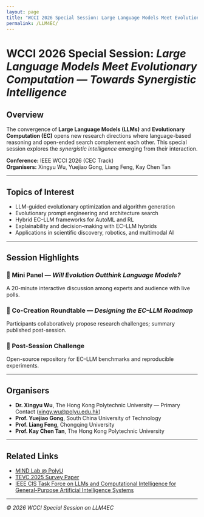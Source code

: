 ```yaml
---
layout: page
title: "WCCI 2026 Special Session: Large Language Models Meet Evolutionary Computation"
permalink: /LLM4EC/
---
```


# WCCI 2026 Special Session: *Large Language Models Meet Evolutionary Computation — Towards Synergistic Intelligence*

## Overview

The convergence of **Large Language Models (LLMs)** and **Evolutionary Computation (EC)** opens new research directions where language-based reasoning and open-ended search complement each other.
This special session explores the *synergistic intelligence* emerging from their interaction.

**Conference:** IEEE WCCI 2026 (CEC Track)  
**Organisers:** Xingyu Wu, Yuejiao Gong, Liang Feng, Kay Chen Tan  

---

## Topics of Interest

- LLM-guided evolutionary optimization and algorithm generation  
- Evolutionary prompt engineering and architecture search  
- Hybrid EC–LLM frameworks for AutoML and RL  
- Explainability and decision-making with EC–LLM hybrids  
- Applications in scientific discovery, robotics, and multimodal AI  

---

## Session Highlights

### 🧩 Mini Panel — *Will Evolution Outthink Language Models?*
A 20-minute interactive discussion among experts and audience with live polls.

### 🧠 Co-Creation Roundtable — *Designing the EC–LLM Roadmap*
Participants collaboratively propose research challenges; summary published post-session.

### 🚀 Post-Session Challenge
Open-source repository for EC–LLM benchmarks and reproducible experiments.

---

## Organisers

- **Dr. Xingyu Wu**, The Hong Kong Polytechnic University — Primary Contact (xingy.wu@polyu.edu.hk)  
- **Prof. Yuejiao Gong**, South China University of Technology  
- **Prof. Liang Feng**, Chongqing University  
- **Prof. Kay Chen Tan**, The Hong Kong Polytechnic University  

---

## Related Links

- [MIND Lab @ PolyU](https://www.polyu.edu.hk/en/dsai/)
- [TEVC 2025 Survey Paper](https://ieeexplore.ieee.org/document/10767756)
- [IEEE CIS Task Force on LLMs and Computational Intelligence for General-Purpose Artificial Intelligence Systems](https://cis.taskforce.ieee.org/gpais/)
---

*© 2026 WCCI Special Session on LLM4EC*
